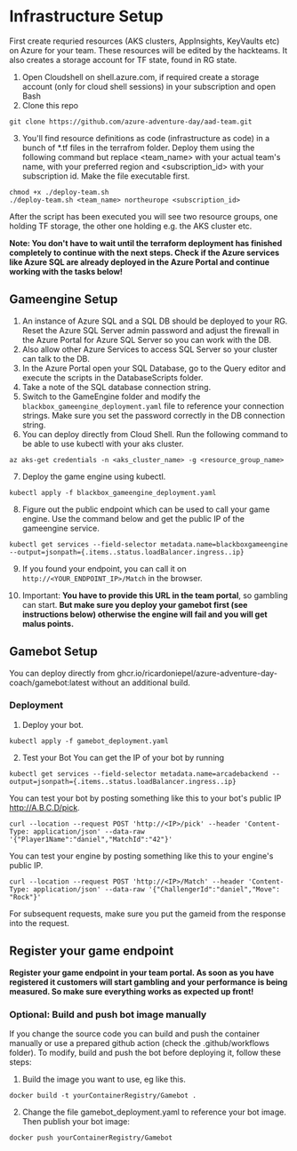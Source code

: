 

# Infrastructure Setup

First create requried resources (AKS clusters, AppInsights, KeyVaults etc) on Azure for your team. These resources will be edited by the hackteams.
It also creates a storage account for TF state, found in RG state<teamname><location>.
1. Open Cloudshell on shell.azure.com, if required create a storage account (only for cloud shell sessions) in your subscription and open Bash
2. Clone this repo 
```
git clone https://github.com/azure-adventure-day/aad-team.git
```

3. You'll find resource definitions as code (infrastructure as code) in a bunch of *.tf files in the terrafrom folder. Deploy them using the following command but replace <team_name> with your actual team's name, <region> with your preferred region and <subscription_id> with your subscription id.
Make the file executable first.
```
chmod +x ./deploy-team.sh
./deploy-team.sh <team_name> northeurope <subscription_id>
```

After the script has been executed you will see two resource groups, one holding TF storage, the other one holding e.g. the AKS cluster etc.

**Note: You don't have to wait until the terraform deployment has finished completely to continue with the next steps. Check if the Azure services like Azure SQL are already deployed in the Azure Portal and continue working with the tasks below!**


## Gameengine Setup

1. An instance of Azure SQL and a SQL DB  should be deployed to your RG. Reset the Azure SQL Server admin password and adjust the firewall in the Azure Portal for Azure SQL Server so you can work with the DB.
2. Also allow other Azure Services to access SQL Server so your cluster can talk to the DB.
3. In the Azure Portal open your SQL Database,  go to the Query editor and execute the scripts in the DatabaseScripts folder.
4. Take a note of the SQL database connection string.
5. Switch to the GameEngine folder and modify the `blackbox_gameengine_deployment.yaml` file to reference your connection strings. Make sure you set the password correctly in the DB connection string.
6. You can deploy directly from Cloud Shell. Run the following command to be able to use kubectl with your aks cluster.
```
az aks-get credentials -n <aks_cluster_name> -g <resource_group_name>
```
7. Deploy the game engine using kubectl. 
```
kubectl apply -f blackbox_gameengine_deployment.yaml
```
8. Figure out the public endpoint which can be used to call your game engine. Use the command below and get the public IP of the gameengine service. 
```
kubectl get services --field-selector metadata.name=blackboxgameengine --output=jsonpath={.items..status.loadBalancer.ingress..ip}
```
9. If you found your endpoint, you can call it on `http://<YOUR_ENDPOINT_IP>/Match` in the browser.

10. Important: **You have to provide this URL in the team portal**, so gambling can start. **But make sure you deploy your gamebot first (see instructions below) otherwise the engine will fail and you will get malus points.**


## Gamebot Setup
You can deploy directly from ghcr.io/ricardoniepel/azure-adventure-day-coach/gamebot:latest without an additional build. 



### Deployment

1. Deploy your bot.
```
kubectl apply -f gamebot_deployment.yaml
```

2. Test your Bot
You can get the IP of your bot by running 
```
kubectl get services --field-selector metadata.name=arcadebackend --output=jsonpath={.items..status.loadBalancer.ingress..ip}
```

You can test your bot by posting something like this to your bot's public IP http://A.B.C.D/pick.

```
curl --location --request POST 'http://<IP>/pick' --header 'Content-Type: application/json' --data-raw '{"Player1Name":"daniel","MatchId":"42"}'
```

You can test your engine by posting something like this to your engine's public IP.
```
curl --location --request POST 'http://<IP>/Match' --header 'Content-Type: application/json' --data-raw '{"ChallengerId":"daniel","Move": "Rock"}'
```
For subsequent requests, make sure you put the gameid from the response into the request.

## Register your game endpoint

**Register your game endpoint in your team portal. As soon as you have registered it customers will start gambling and your performance is being measured. So make sure everything works as expected up front!**


### Optional: Build and push bot image manually
If you change the source code you can build and push the container manually or use a prepared github action (check the .github/workflows folder). 
To modify, build and push the bot before deploying it, follow these steps:

1. Build the image you want to use, eg like this.
```
docker build -t yourContainerRegistry/Gamebot .
```
2. Change the file gamebot_deployment.yaml to reference your bot image.
Then publish your bot image:
```
docker push yourContainerRegistry/Gamebot
```

